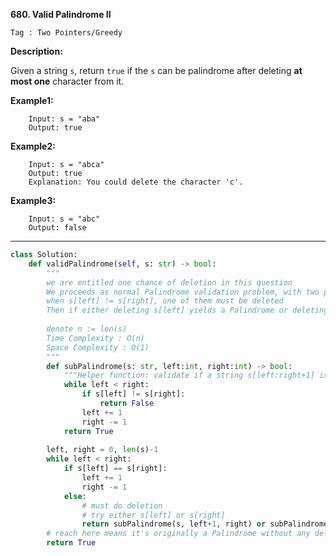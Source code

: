 **680. Valid Palindrome II**

```Tag : Two Pointers/Greedy```

**Description:**

Given a string ```s```, return ```true``` if the ```s``` can be palindrome after deleting **at most one** character from it.

**Example1:**

		Input: s = "aba"
		Output: true

**Example2:**

		Input: s = "abca"
		Output: true
		Explanation: You could delete the character 'c'.

**Example3:**

		Input: s = "abc"
		Output: false

-----------

```python
class Solution:
    def validPalindrome(self, s: str) -> bool:
        """
        we are entitled one chance of deletion in this question
        We proceeds as normal Palindrome validation problem, with two pointers approach
        when s[left] != s[right], one of them must be deleted
        Then if either deleting s[left] yields a Palindrome or deleting s[right]
        
        denote n := len(s)
        Time Complexity : O(n)
        Space Complexity : O(1)
        """
        def subPalindrome(s: str, left:int, right:int) -> bool:
            """Helper function: validate if a string s[left:right+1] is Palindrome"""
            while left < right:
                if s[left] != s[right]:
                    return False
                left += 1
                right -= 1
            return True
        
        left, right = 0, len(s)-1
        while left < right:
            if s[left] == s[right]:
                left += 1
                right -= 1
            else:
                # must do deletion
                # try either s[left] or s[right]
                return subPalindrome(s, left+1, right) or subPalindrome(s, left, right-1)
        # reach here means it's originally a Palindrome without any deletion
        return True
```